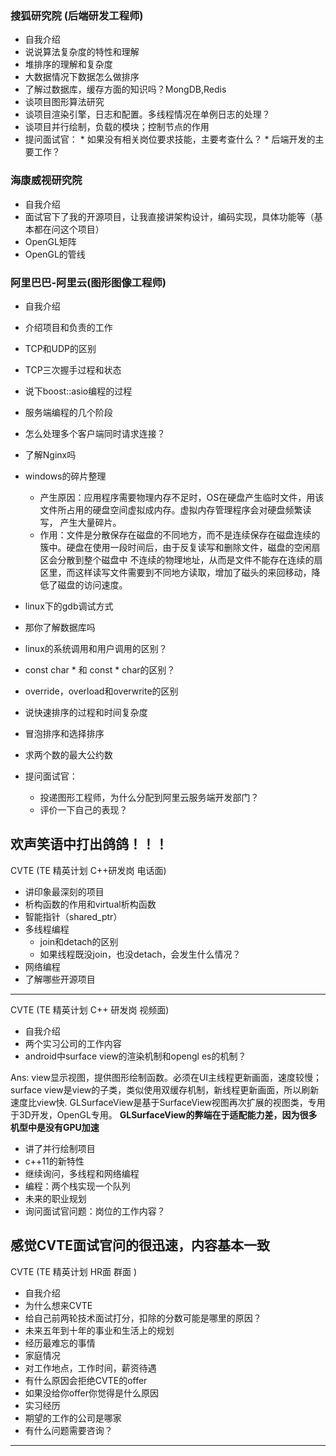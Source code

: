 ### 搜狐研究院 (后端研发工程师)

* 自我介绍
* 说说算法复杂度的特性和理解
* 堆排序的理解和复杂度
* 大数据情况下数据怎么做排序
* 了解过数据库，缓存方面的知识吗？MongDB,Redis
* 谈项目图形算法研究
* 谈项目渲染引擎，日志和配置。多线程情况在单例日志的处理？
* 谈项目并行绘制，负载的模块；控制节点的作用
* 提问面试官：
	  * 如果没有相关岗位要求技能，主要考查什么？
	  * 后端开发的主要工作？

### 海康威视研究院

* 自我介绍
* 面试官下了我的开源项目，让我直接讲架构设计，编码实现，具体功能等（基本都在问这个项目）
* OpenGL矩阵
* OpenGL的管线

### 阿里巴巴-阿里云(图形图像工程师)

  * 自我介绍
  * 介绍项目和负责的工作
  * TCP和UDP的区别
  * TCP三次握手过程和状态
  * 说下boost::asio编程的过程
  * 服务端编程的几个阶段
  * 怎么处理多个客户端同时请求连接？
  * 了解Nginx吗
  * windows的碎片整理
  	* 产生原因：应用程序需要物理内存不足时，OS在硬盘产生临时文件，用该文件所占用的硬盘空间虚拟成内存。虚拟内存管理程序会对硬盘频繁读写，
  	产生大量碎片。
  	* 作用：文件是分散保存在磁盘的不同地方，而不是连续保存在磁盘连续的簇中。硬盘在使用一段时间后，由于反复读写和删除文件，磁盘的空闲扇区会分散到整个磁盘中
  	不连续的物理地址，从而是文件不能存在连续的扇区里，而这样读写文件需要到不同地方读取，增加了磁头的来回移动，降低了磁盘的访问速度。

  * linux下的gdb调试方式
  * 那你了解数据库吗
  * linux的系统调用和用户调用的区别？
  * const char * 和 const * char的区别？
  * override，overload和overwrite的区别
  * 说快速排序的过程和时间复杂度
  * 冒泡排序和选择排序
  * 求两个数的最大公约数
  * 提问面试官：
  	* 投递图形工程师，为什么分配到阿里云服务端开发部门？
  	* 评价一下自己的表现？

欢声笑语中打出鸽鸽！！！
---

CVTE (TE 精英计划 C++研发岗 电话面)

* 讲印象最深刻的项目
* 析构函数的作用和virtual析构函数
* 智能指针（shared_ptr）
* 多线程编程
	* join和detach的区别
	* 如果线程既没join，也没detach，会发生什么情况？
* 网络编程
* 了解哪些开源项目

---
CVTE (TE 精英计划 C++ 研发岗 视频面)

* 自我介绍
* 两个实习公司的工作内容
* android中surface view的渲染机制和opengl es的机制？
	
Ans: view显示视图，提供图形绘制函数。必须在UI主线程更新画面，速度较慢；
surface view是view的子类，类似使用双缓存机制，新线程更新画面，所以刷新速度比view快.
GLSurfaceView是基于SurfaceView视图再次扩展的视图类，专用于3D开发，OpenGL专用。
**GLSurfaceView的弊端在于适配能力差，因为很多机型中是没有GPU加速**


* 讲了并行绘制项目
* c++11的新特性
* 继续询问，多线程和网络编程
* 编程：两个栈实现一个队列
* 未来的职业规划
* 询问面试官问题：岗位的工作内容？

感觉CVTE面试官问的很迅速，内容基本一致
---


CVTE (TE  精英计划 HR面 群面 )

* 自我介绍
* 为什么想来CVTE
* 给自己前两轮技术面试打分，扣除的分数可能是哪里的原因？
* 未来五年到十年的事业和生活上的规划
* 经历最难忘的事情
* 家庭情况
* 对工作地点，工作时间，薪资待遇
* 有什么原因会拒绝CVTE的offer
* 如果没给你offer你觉得是什么原因
* 实习经历
* 期望的工作的公司是哪家
* 有什么问题需要咨询？
---